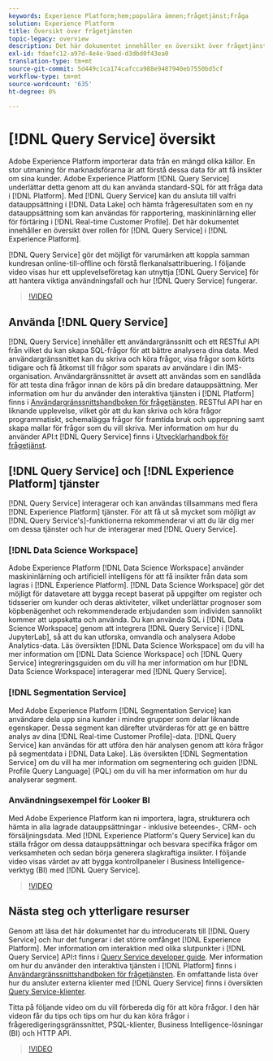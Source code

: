 ```yaml
---
keywords: Experience Platform;hem;populära ämnen;frågetjänst;Fråga
solution: Experience Platform
title: Översikt över frågetjänsten
topic-legacy: overview
description: Det här dokumentet innehåller en översikt över frågetjänstens roll i Experience Platform.
exl-id: fdaefc12-a97d-4e4e-9aed-d3dbd0f43ea0
translation-type: tm+mt
source-git-commit: 5d449c1ca174cafcca988e9487940eb7550bd5cf
workflow-type: tm+mt
source-wordcount: '635'
ht-degree: 0%

---
```


# [!DNL Query Service] översikt

Adobe Experience Platform importerar data från en mängd olika källor. En stor utmaning för marknadsförarna är att förstå dessa data för att få insikter om sina kunder. Adobe Experience Platform [!DNL Query Service] underlättar detta genom att du kan använda standard-SQL för att fråga data i [!DNL Platform]. Med [!DNL Query Service] kan du ansluta till valfri datauppsättning i [!DNL Data Lake] och hämta frågeresultaten som en ny datauppsättning som kan användas för rapportering, maskininlärning eller för förtäring i [!DNL Real-time Customer Profile]. Det här dokumentet innehåller en översikt över rollen för [!DNL Query Service] i [!DNL Experience Platform].

[!DNL Query Service] gör det möjligt för varumärken att koppla samman kundresan online-till-offline och förstå flerkanalsattribuering. I följande video visas hur ett upplevelseföretag kan utnyttja [!DNL Query Service] för att hantera viktiga användningsfall och hur [!DNL Query Service] fungerar.

>[!VIDEO](https://video.tv.adobe.com/v/29795?quality=12&learn=on)

## Använda [!DNL Query Service]

[!DNL Query Service] innehåller ett användargränssnitt och ett RESTful API från vilket du kan skapa SQL-frågor för att bättre analysera dina data. Med användargränssnittet kan du skriva och köra frågor, visa frågor som körts tidigare och få åtkomst till frågor som sparats av användare i din IMS-organisation. Användargränssnittet är avsett att användas som en sandlåda för att testa dina frågor innan de körs på din bredare datauppsättning. Mer information om hur du använder den interaktiva tjänsten i [!DNL Platform] finns i [Användargränssnittshandboken för frågetjänsten](ui/overview.md). RESTful API har en liknande upplevelse, vilket gör att du kan skriva och köra frågor programmatiskt, schemalägga frågor för framtida bruk och upprepning samt skapa mallar för frågor som du vill skriva. Mer information om hur du använder API:t [!DNL Query Service] finns i [Utvecklarhandbok för frågetjänst](api/getting-started.md).

## [!DNL Query Service] och  [!DNL Experience Platform] tjänster

[!DNL Query Service] interagerar och kan användas tillsammans med flera  [!DNL Experience Platform] tjänster. För att få ut så mycket som möjligt av [!DNL Query Service's]-funktionerna rekommenderar vi att du lär dig mer om dessa tjänster och hur de interagerar med [!DNL Query Service].

### [!DNL Data Science Workspace]

Adobe Experience Platform [!DNL Data Science Workspace] använder maskininlärning och artificiell intelligens för att få insikter från data som lagras i [!DNL Experience Platform]. [!DNL Data Science Workspace] gör det möjligt för datavetare att bygga recept baserat på uppgifter om register och tidsserier om kunder och deras aktiviteter, vilket underlättar prognoser som köpbenägenhet och rekommenderade erbjudanden som individen sannolikt kommer att uppskatta och använda. Du kan använda SQL i [!DNL Data Science Workspace] genom att integrera [!DNL Query Service] i [!DNL JupyterLab], så att du kan utforska, omvandla och analysera Adobe Analytics-data. Läs översikten [!DNL Data Science Workspace] om du vill ha mer information om [!DNL Data Science Workspace] och [!DNL Query Service] integreringsguiden om du vill ha mer information om hur [!DNL Data Science Workspace] interagerar med [!DNL Query Service].

### [!DNL Segmentation Service]

Med Adobe Experience Platform [!DNL Segmentation Service] kan användare dela upp sina kunder i mindre grupper som delar liknande egenskaper. Dessa segment kan därefter utvärderas för att ge en bättre analys av dina [!DNL Real-time Customer Profile]-data. [!DNL Query Service] kan användas för att utföra den här analysen genom att köra frågor på segmentdata i  [!DNL Data Lake]. Läs översikten [!DNL Segmentation Service] om du vill ha mer information om segmentering och guiden [!DNL Profile Query Language] (PQL) om du vill ha mer information om hur du analyserar segment.

### Användningsexempel för Looker BI

Med Adobe Experience Platform kan ni importera, lagra, strukturera och hämta in alla lagrade datauppsättningar - inklusive beteendes-, CRM- och försäljningsdata. Med [!DNL Experience Platform's Query Service] kan du ställa frågor om dessa datauppsättningar och besvara specifika frågor om verksamheten och sedan börja generera slagkraftiga insikter. I följande video visas värdet av att bygga kontrollpaneler i Business Intelligence-verktyg (BI) med [!DNL Query Service].

>[!VIDEO](https://video.tv.adobe.com/v/28981?quality=12&learn=on)

## Nästa steg och ytterligare resurser

Genom att läsa det här dokumentet har du introducerats till [!DNL Query Service] och hur det fungerar i det större omfånget [!DNL Experience Platform]. Mer information om interaktion med olika slutpunkter i [!DNL Query Service] API:t finns i [Query Service developer guide](api/getting-started.md). Mer information om hur du använder den interaktiva tjänsten i [!DNL Platform] finns i [Användargränssnittshandboken för frågetjänsten](ui/overview.md). En omfattande lista över hur du ansluter externa klienter med [!DNL Query Service] finns i översikten [Query Service-klienter](clients/overview.md).

Titta på följande video om du vill förbereda dig för att köra frågor. I den här videon får du tips och tips om hur du kan köra frågor i frågeredigeringsgränssnittet, PSQL-klienter, Business Intelligence-lösningar (BI) och HTTP API.

>[!VIDEO](https://video.tv.adobe.com/v/29811?quality=12&learn=on)
